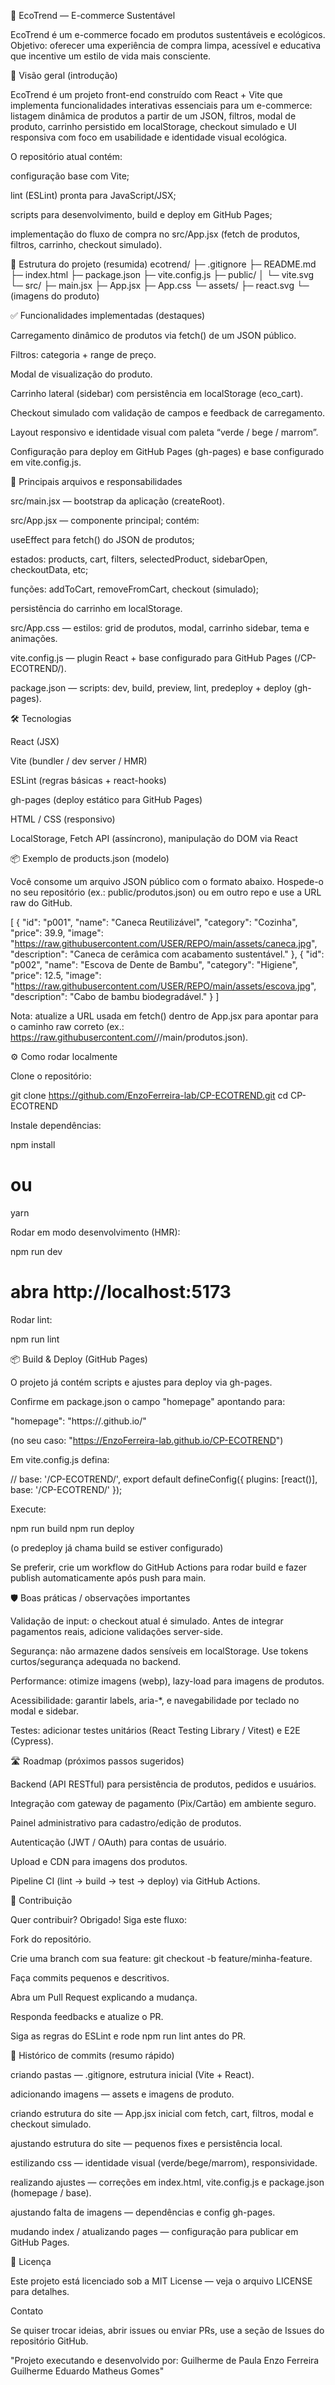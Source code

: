 🌿 EcoTrend — E-commerce Sustentável








EcoTrend é um e-commerce focado em produtos sustentáveis e ecológicos. Objetivo: oferecer uma experiência de compra limpa, acessível e educativa que incentive um estilo de vida mais consciente.

🔎 Visão geral (introdução)

EcoTrend é um projeto front-end construído com React + Vite que implementa funcionalidades interativas essenciais para um e-commerce: listagem dinâmica de produtos a partir de um JSON, filtros, modal de produto, carrinho persistido em localStorage, checkout simulado e UI responsiva com foco em usabilidade e identidade visual ecológica.

O repositório atual contém:

configuração base com Vite;

lint (ESLint) pronta para JavaScript/JSX;

scripts para desenvolvimento, build e deploy em GitHub Pages;

implementação do fluxo de compra no src/App.jsx (fetch de produtos, filtros, carrinho, checkout simulado).

📂 Estrutura do projeto (resumida)
ecotrend/
├─ .gitignore
├─ README.md
├─ index.html
├─ package.json
├─ vite.config.js
├─ public/
│  └─ vite.svg
└─ src/
   ├─ main.jsx
   ├─ App.jsx
   ├─ App.css
   └─ assets/
      ├─ react.svg
      └─ (imagens do produto)

✅ Funcionalidades implementadas (destaques)

Carregamento dinâmico de produtos via fetch() de um JSON público.

Filtros: categoria + range de preço.

Modal de visualização do produto.

Carrinho lateral (sidebar) com persistência em localStorage (eco_cart).

Checkout simulado com validação de campos e feedback de carregamento.

Layout responsivo e identidade visual com paleta “verde / bege / marrom”.

Configuração para deploy em GitHub Pages (gh-pages) e base configurado em vite.config.js.

🧭 Principais arquivos e responsabilidades

src/main.jsx — bootstrap da aplicação (createRoot).

src/App.jsx — componente principal; contém:

useEffect para fetch() do JSON de produtos;

estados: products, cart, filters, selectedProduct, sidebarOpen, checkoutData, etc;

funções: addToCart, removeFromCart, checkout (simulado);

persistência do carrinho em localStorage.

src/App.css — estilos: grid de produtos, modal, carrinho sidebar, tema e animações.

vite.config.js — plugin React + base configurado para GitHub Pages (/CP-ECOTREND/).

package.json — scripts: dev, build, preview, lint, predeploy + deploy (gh-pages).

🛠 Tecnologias

React (JSX)

Vite (bundler / dev server / HMR)

ESLint (regras básicas + react-hooks)

gh-pages (deploy estático para GitHub Pages)

HTML / CSS (responsivo)

LocalStorage, Fetch API (assíncrono), manipulação do DOM via React

📦 Exemplo de products.json (modelo)

Você consome um arquivo JSON público com o formato abaixo. Hospede-o no seu repositório (ex.: public/produtos.json) ou em outro repo e use a URL raw do GitHub.

[
  {
    "id": "p001",
    "name": "Caneca Reutilizável",
    "category": "Cozinha",
    "price": 39.9,
    "image": "https://raw.githubusercontent.com/USER/REPO/main/assets/caneca.jpg",
    "description": "Caneca de cerâmica com acabamento sustentável."
  },
  {
    "id": "p002",
    "name": "Escova de Dente de Bambu",
    "category": "Higiene",
    "price": 12.5,
    "image": "https://raw.githubusercontent.com/USER/REPO/main/assets/escova.jpg",
    "description": "Cabo de bambu biodegradável."
  }
]


Nota: atualize a URL usada em fetch() dentro de App.jsx para apontar para o caminho raw correto (ex.: https://raw.githubusercontent.com/<usuario>/<repo>/main/produtos.json).

⚙️ Como rodar localmente

Clone o repositório:

git clone https://github.com/EnzoFerreira-lab/CP-ECOTREND.git
cd CP-ECOTREND


Instale dependências:

npm install
# ou
yarn


Rodar em modo desenvolvimento (HMR):

npm run dev
# abra http://localhost:5173


Rodar lint:

npm run lint

📦 Build & Deploy (GitHub Pages)

O projeto já contém scripts e ajustes para deploy via gh-pages.

Confirme em package.json o campo "homepage" apontando para:

"homepage": "https://<usuario>.github.io/<nome-do-repo>"


(no seu caso: "https://EnzoFerreira-lab.github.io/CP-ECOTREND")

Em vite.config.js defina:

// base: '/CP-ECOTREND/',
export default defineConfig({
  plugins: [react()],
  base: '/CP-ECOTREND/'
});


Execute:

npm run build
npm run deploy


(o predeploy já chama build se estiver configurado)

Se preferir, crie um workflow do GitHub Actions para rodar build e fazer publish automaticamente após push para main.

🛡 Boas práticas / observações importantes

Validação de input: o checkout atual é simulado. Antes de integrar pagamentos reais, adicione validações server-side.

Segurança: não armazene dados sensíveis em localStorage. Use tokens curtos/segurança adequada no backend.

Performance: otimize imagens (webp), lazy-load para imagens de produtos.

Acessibilidade: garantir labels, aria-*, e navegabilidade por teclado no modal e sidebar.

Testes: adicionar testes unitários (React Testing Library / Vitest) e E2E (Cypress).

🛣 Roadmap (próximos passos sugeridos)

Backend (API RESTful) para persistência de produtos, pedidos e usuários.

Integração com gateway de pagamento (Pix/Cartão) em ambiente seguro.

Painel administrativo para cadastro/edição de produtos.

Autenticação (JWT / OAuth) para contas de usuário.

Upload e CDN para imagens dos produtos.

Pipeline CI (lint → build → test → deploy) via GitHub Actions.

🤝 Contribuição

Quer contribuir? Obrigado! Siga este fluxo:

Fork do repositório.

Crie uma branch com sua feature: git checkout -b feature/minha-feature.

Faça commits pequenos e descritivos.

Abra um Pull Request explicando a mudança.

Responda feedbacks e atualize o PR.

Siga as regras do ESLint e rode npm run lint antes do PR.

📝 Histórico de commits (resumo rápido)

criando pastas — .gitignore, estrutura inicial (Vite + React).

adicionando imagens — assets e imagens de produto.

criando estrutura do site — App.jsx inicial com fetch, cart, filtros, modal e checkout simulado.

ajustando estrutura do site — pequenos fixes e persistência local.

estilizando css — identidade visual (verde/bege/marrom), responsividade.

realizando ajustes — correções em index.html, vite.config.js e package.json (homepage / base).

ajustando falta de imagens — dependências e config gh-pages.

mudando index / atualizando pages — configuração para publicar em GitHub Pages.

📜 Licença

Este projeto está licenciado sob a MIT License — veja o arquivo LICENSE para detalhes.

Contato

Se quiser trocar ideias, abrir issues ou enviar PRs, use a seção de Issues do repositório GitHub.

"Projeto executando e desenvolvido por:
Guilherme de Paula
Enzo Ferreira
Guilherme Eduardo
Matheus Gomes"
